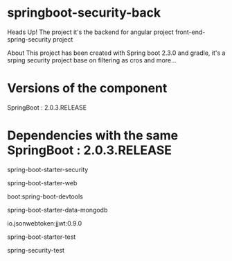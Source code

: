 # springboot-security-back
Heads Up! The project it's the backend for angular project  front-end-spring-security project 

About
This project has been created with Spring boot 2.3.0 and gradle, it's a srping security project base on filtering as cros and more...

# Versions of the component

SpringBoot : 2.0.3.RELEASE
# Dependencies with the same  SpringBoot : 2.0.3.RELEASE

spring-boot-starter-security

spring-boot-starter-web

boot:spring-boot-devtools

spring-boot-starter-data-mongodb

io.jsonwebtoken:jjwt:0.9.0

spring-boot-starter-test

spring-security-test
